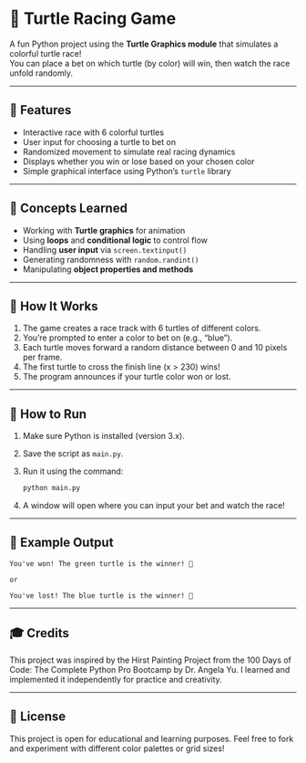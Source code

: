 # 🐢 Turtle Racing Game

A fun Python project using the **Turtle Graphics module** that simulates a colorful turtle race!  
You can place a bet on which turtle (by color) will win, then watch the race unfold randomly.

---

## 🎯 Features

- Interactive race with 6 colorful turtles  
- User input for choosing a turtle to bet on  
- Randomized movement to simulate real racing dynamics  
- Displays whether you win or lose based on your chosen color  
- Simple graphical interface using Python’s `turtle` library  

---

## 🧠 Concepts Learned

- Working with **Turtle graphics** for animation  
- Using **loops** and **conditional logic** to control flow  
- Handling **user input** via `screen.textinput()`  
- Generating randomness with `random.randint()`  
- Manipulating **object properties and methods**  

---

## 🧩 How It Works

1. The game creates a race track with 6 turtles of different colors.  
2. You’re prompted to enter a color to bet on (e.g., “blue”).  
3. Each turtle moves forward a random distance between 0 and 10 pixels per frame.  
4. The first turtle to cross the finish line (x > 230) wins!  
5. The program announces if your turtle color won or lost.  

---

## 🚀 How to Run

1. Make sure Python is installed (version 3.x).  
2. Save the script as `main.py`.  
3. Run it using the command:

   ```bash
   python main.py
   ```
4. A window will open where you can input your bet and watch the race!

---

## 📸 Example Output
```
You've won! The green turtle is the winner! 🎉

or

You've lost! The blue turtle is the winner! 🏁
```

---
## 🎓 Credits

This project was inspired by the Hirst Painting Project from the
100 Days of Code: The Complete Python Pro Bootcamp by Dr. Angela Yu.
I learned and implemented it independently for practice and creativity.

---

## 📜 License

This project is open for educational and learning purposes.
Feel free to fork and experiment with different color palettes or grid sizes!
